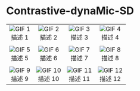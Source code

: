 # Contrastive-dynaMic-SD


| | | | |
| :---: | :---: | :---: | :---: |
|![GIF 1](path/to/your/gif1.gif)<br>描述 1 |![GIF 2](path/to/your/gif2.gif)<br>描述 2 |![GIF 3](path/to/your/gif3.gif)<br>描述 3 |![GIF 4](path/to/your/gif4.gif)<br>描述 4 |
| | | | |
|![GIF 5](path/to/your/gif5.gif)<br>描述 5 |![GIF 6](path/to/your/gif6.gif)<br>描述 6 |![GIF 7](path/to/your/gif7.gif)<br>描述 7 |![GIF 8](path/to/your/gif8.gif)<br>描述 8 |
| | | | |
|![GIF 9](path/to/your/gif9.gif)<br>描述 9 |![GIF 10](path/to/your/gif10.gif)<br>描述 10 |![GIF 11](path/to/your/gif11.gif)<br>描述 11 |![GIF 12](path/to/your/gif12.gif)<br>描述 12 |
